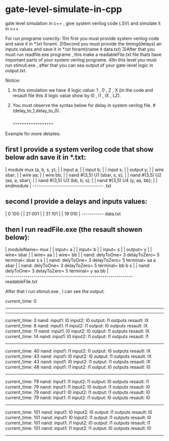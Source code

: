 # gate-level-simulate-in-cpp
gate level simulation in c++ ,  give system verilog code (.SV) and simulate it in c++

For run programe corectly:
1)In first you must provide system verilog code and save it in *.txt foramt.
2)Second you must provide the timing(delays) an inputs values and save it in *.txt foramt(name it data.txt)
3)After that you must run readfile.exe programe , this make a readableFile.txt file thats have important parts of your system verilog programe.
4)In this level you must run stimuli.exe , after that you can sea output of your gate-level logic in output.txt.

Notice:
1) In this simulation we have 4 logic value: 1 , 0 , Z , X (in the code and resault file this 4 logic value show by l0 , l1 , lX , LZ).
2) You must observe the syntax below for delay in system verilog file.
          #(delay_to_1,delay_to_0).
          
                                                               ******************
                                        
Example for more detailes:

first I provide a system verilog code that show below adn save it in *.txt:
-----------------------------------
| module mux (a, b, s, y);        |
| input a;                        |
| input b;                        |
| input s;                        |
| output y;                       |
| wire sbar;                      |
| wire aa;                        |
| wire bb;                        |
| nand #(3,5) U1 (sbar, s, s);    |
| nand #(3,5) U2 (aa, a, sbar);   |
| nand #(3,5) U3 (bb, b, s);      |
| nand #(3,5) U4 (y, aa, bb);     |
| endmodule                       | 
----------------------------------- .txt

second I provide a delays and inputs values:
-----------
| 0 100   |
| 21 001  |
| 31 101  |
| 19 010  |
----------- data.txt


then I run readFile.exe (the resault showen below):
--------------------------------------------------------------
| moduleName= mux                                             |
| input= a                                                    |
| input= b                                                    |
| input= s                                                    |
| output= y                                                   |
| wire= sbar                                                  |
| wire= aa                                                    |
| wire= bb                                                    |
| nand:  delyToOne= 3 delayToZero= 5 terminal= sbar s s       |
| nand:  delyToOne= 3 delayToZero= 5 terminal= aa a sbar      |
| nand:  delyToOne= 3 delayToZero= 5 terminal= bb b s         |
| nand:  delyToOne= 3 delayToZero= 5 terminal= y aa bb        |                           
---------------------------------------------------------------readableFile.txt

After that I run stimuli.exe , I can see the output.


current_time: 0
***********************************************************************
***********************************************************************
current_time: 3    nand:    input1: l0    input2: l0    output: l1
outputs resault: lX
current_time: 8    nand:    input1: l1    input2: l1    output: l0
outputs resault: lX
current_time: 11    nand:    input1: l0    input2: l0    output: l1
outputs resault: lX
current_time: 14    nand:    input1: l0    input2: l1    output: l1
outputs resault: l1
***********************************************************************
current_time: 40    nand:    input1: l1    input2: l1    output: l0
outputs resault: lX
current_time: 43    nand:    input1: l0    input2: l0    output: l1
outputs resault: lX
current_time: 43    nand:    input1: l0    input2: l1    output: l1
outputs resault: lX
current_time: 48    nand:    input1: l1    input2: l1    output: l0
outputs resault: l0
***********************************************************************
current_time: 79    nand:    input1: l1    input2: l1    output: l0
outputs resault: l1
current_time: 79    nand:    input1: l1    input2: l0    output: l1
outputs resault: l0
current_time: 79    nand:    input1: l0    input2: l1    output: l1
outputs resault: l0
current_time: 79    nand:    input1: l1    input2: l1    output: l0
outputs resault: l0
***********************************************************************
current_time: 101    nand:    input1: l0    input2: l0    output: l1
outputs resault: l0
current_time: 101    nand:    input1: l0    input2: l1    output: l1
outputs resault: l0
current_time: 101    nand:    input1: l1    input2: l0    output: l1
outputs resault: l1
current_time: 101    nand:    input1: l1    input2: l1    output: l0
outputs resault: l0
***********************************************************************
 
